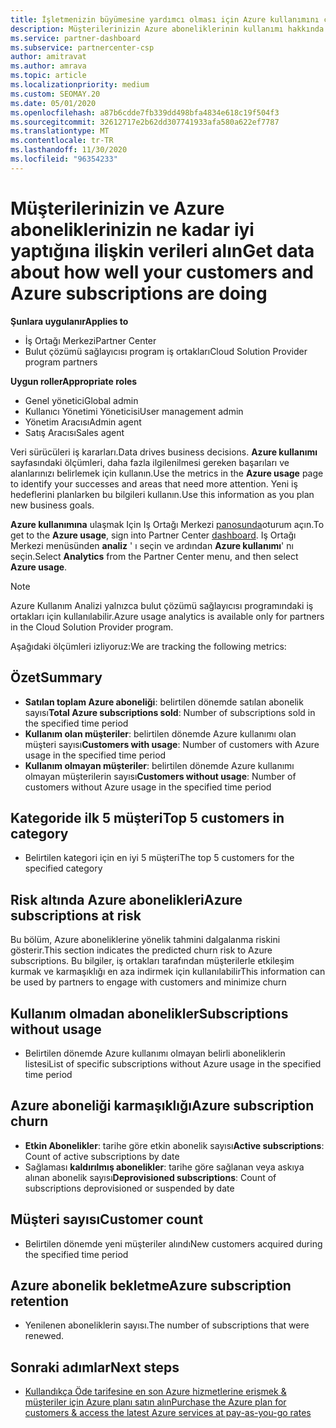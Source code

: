 ```yaml
---
title: İşletmenizin büyümesine yardımcı olması için Azure kullanımını çözümleyin
description: Müşterilerinizin Azure aboneliklerinin kullanımı hakkında veri almak için Iş Ortağı Merkezi 'ni nasıl kullanacağınızı öğrenin. Veriler, satılan ve kullanımda olan abonelikleri içerir.
ms.service: partner-dashboard
ms.subservice: partnercenter-csp
author: amitravat
ms.author: amrava
ms.topic: article
ms.localizationpriority: medium
ms.custom: SEOMAY.20
ms.date: 05/01/2020
ms.openlocfilehash: a87b6cdde7fb339dd498bfa4834e618c19f504f3
ms.sourcegitcommit: 32612717e2b62dd307741933afa580a622ef7787
ms.translationtype: MT
ms.contentlocale: tr-TR
ms.lasthandoff: 11/30/2020
ms.locfileid: "96354233"
---
```

# <a name="get-data-about-how-well-your-customers-and-azure-subscriptions-are-doing"></a><span data-ttu-id="1f1b6-104">Müşterilerinizin ve Azure aboneliklerinizin ne kadar iyi yaptığına ilişkin verileri alın</span><span class="sxs-lookup"><span data-stu-id="1f1b6-104">Get data about how well your customers and Azure subscriptions are doing</span></span>

<span data-ttu-id="1f1b6-105">**Şunlara uygulanır**</span><span class="sxs-lookup"><span data-stu-id="1f1b6-105">**Applies to**</span></span>

- <span data-ttu-id="1f1b6-106">İş Ortağı Merkezi</span><span class="sxs-lookup"><span data-stu-id="1f1b6-106">Partner Center</span></span>
- <span data-ttu-id="1f1b6-107">Bulut çözümü sağlayıcısı program iş ortakları</span><span class="sxs-lookup"><span data-stu-id="1f1b6-107">Cloud Solution Provider program partners</span></span>

<span data-ttu-id="1f1b6-108">**Uygun roller**</span><span class="sxs-lookup"><span data-stu-id="1f1b6-108">**Appropriate roles**</span></span>

- <span data-ttu-id="1f1b6-109">Genel yönetici</span><span class="sxs-lookup"><span data-stu-id="1f1b6-109">Global admin</span></span>
- <span data-ttu-id="1f1b6-110">Kullanıcı Yönetimi Yöneticisi</span><span class="sxs-lookup"><span data-stu-id="1f1b6-110">User management admin</span></span>
- <span data-ttu-id="1f1b6-111">Yönetim Aracısı</span><span class="sxs-lookup"><span data-stu-id="1f1b6-111">Admin agent</span></span>
- <span data-ttu-id="1f1b6-112">Satış Aracısı</span><span class="sxs-lookup"><span data-stu-id="1f1b6-112">Sales agent</span></span>

<span data-ttu-id="1f1b6-113">Veri sürücüleri iş kararları.</span><span class="sxs-lookup"><span data-stu-id="1f1b6-113">Data drives business decisions.</span></span> <span data-ttu-id="1f1b6-114">**Azure kullanımı** sayfasındaki ölçümleri, daha fazla ilgilenilmesi gereken başarıları ve alanlarınızı belirlemek için kullanın.</span><span class="sxs-lookup"><span data-stu-id="1f1b6-114">Use the metrics in the **Azure usage** page to identify your successes and areas that need more attention.</span></span> <span data-ttu-id="1f1b6-115">Yeni iş hedeflerini planlarken bu bilgileri kullanın.</span><span class="sxs-lookup"><span data-stu-id="1f1b6-115">Use this information as you plan new business goals.</span></span>

<span data-ttu-id="1f1b6-116">**Azure kullanımına** ulaşmak Için Iş Ortağı Merkezi [panosunda](https://partner.microsoft.com/dashboard)oturum açın.</span><span class="sxs-lookup"><span data-stu-id="1f1b6-116">To get to the **Azure usage**, sign into Partner Center [dashboard](https://partner.microsoft.com/dashboard).</span></span> <span data-ttu-id="1f1b6-117">Iş Ortağı Merkezi menüsünden **analiz** ' ı seçin ve ardından **Azure kullanımı**' nı seçin.</span><span class="sxs-lookup"><span data-stu-id="1f1b6-117">Select **Analytics** from the Partner Center menu, and then select **Azure usage**.</span></span>

> [!NOTE]
> <span data-ttu-id="1f1b6-118">Azure Kullanım Analizi yalnızca bulut çözümü sağlayıcısı programındaki iş ortakları için kullanılabilir.</span><span class="sxs-lookup"><span data-stu-id="1f1b6-118">Azure usage analytics is available only for partners in the Cloud Solution Provider program.</span></span>

<span data-ttu-id="1f1b6-119">Aşağıdaki ölçümleri izliyoruz:</span><span class="sxs-lookup"><span data-stu-id="1f1b6-119">We are tracking the following metrics:</span></span>

## <a name="summary"></a><span data-ttu-id="1f1b6-120">Özet</span><span class="sxs-lookup"><span data-stu-id="1f1b6-120">Summary</span></span>

- <span data-ttu-id="1f1b6-121">**Satılan toplam Azure aboneliği**: belirtilen dönemde satılan abonelik sayısı</span><span class="sxs-lookup"><span data-stu-id="1f1b6-121">**Total Azure subscriptions sold**: Number of subscriptions sold in the specified time period</span></span>  
- <span data-ttu-id="1f1b6-122">**Kullanım olan müşteriler**: belirtilen dönemde Azure kullanımı olan müşteri sayısı</span><span class="sxs-lookup"><span data-stu-id="1f1b6-122">**Customers with usage**: Number of customers with Azure usage in the specified time period</span></span>  
- <span data-ttu-id="1f1b6-123">**Kullanım olmayan müşteriler**: belirtilen dönemde Azure kullanımı olmayan müşterilerin sayısı</span><span class="sxs-lookup"><span data-stu-id="1f1b6-123">**Customers without usage**: Number of customers without Azure usage in the specified time period</span></span>  

## <a name="top-5-customers-in-category"></a><span data-ttu-id="1f1b6-124">Kategoride ilk 5 müşteri</span><span class="sxs-lookup"><span data-stu-id="1f1b6-124">Top 5 customers in category</span></span>

- <span data-ttu-id="1f1b6-125">Belirtilen kategori için en iyi 5 müşteri</span><span class="sxs-lookup"><span data-stu-id="1f1b6-125">The top 5 customers for the specified category</span></span>  

## <a name="azure-subscriptions-at-risk"></a><span data-ttu-id="1f1b6-126">Risk altında Azure abonelikleri</span><span class="sxs-lookup"><span data-stu-id="1f1b6-126">Azure subscriptions at risk</span></span>

<span data-ttu-id="1f1b6-127">Bu bölüm, Azure aboneliklerine yönelik tahmini dalgalanma riskini gösterir.</span><span class="sxs-lookup"><span data-stu-id="1f1b6-127">This section indicates the predicted churn risk to Azure subscriptions.</span></span> <span data-ttu-id="1f1b6-128">Bu bilgiler, iş ortakları tarafından müşterilerle etkileşim kurmak ve karmaşıklığı en aza indirmek için kullanılabilir</span><span class="sxs-lookup"><span data-stu-id="1f1b6-128">This information can be used by partners to engage with customers and minimize churn</span></span>

## <a name="subscriptions-without-usage"></a><span data-ttu-id="1f1b6-129">Kullanım olmadan abonelikler</span><span class="sxs-lookup"><span data-stu-id="1f1b6-129">Subscriptions without usage</span></span>

- <span data-ttu-id="1f1b6-130">Belirtilen dönemde Azure kullanımı olmayan belirli aboneliklerin listesi</span><span class="sxs-lookup"><span data-stu-id="1f1b6-130">List of specific subscriptions without Azure usage in the specified time period</span></span>  

## <a name="azure-subscription-churn"></a><span data-ttu-id="1f1b6-131">Azure aboneliği karmaşıklığı</span><span class="sxs-lookup"><span data-stu-id="1f1b6-131">Azure subscription churn</span></span>

- <span data-ttu-id="1f1b6-132">**Etkin Abonelikler**: tarihe göre etkin abonelik sayısı</span><span class="sxs-lookup"><span data-stu-id="1f1b6-132">**Active subscriptions**: Count of active subscriptions by date</span></span>  
- <span data-ttu-id="1f1b6-133">Sağlaması **kaldırılmış abonelikler**: tarihe göre sağlanan veya askıya alınan abonelik sayısı</span><span class="sxs-lookup"><span data-stu-id="1f1b6-133">**Deprovisioned subscriptions**: Count of subscriptions deprovisioned or suspended by date</span></span>  

## <a name="customer-count"></a><span data-ttu-id="1f1b6-134">Müşteri sayısı</span><span class="sxs-lookup"><span data-stu-id="1f1b6-134">Customer count</span></span>

- <span data-ttu-id="1f1b6-135">Belirtilen dönemde yeni müşteriler alındı</span><span class="sxs-lookup"><span data-stu-id="1f1b6-135">New customers acquired during the specified time period</span></span>  

## <a name="azure-subscription-retention"></a><span data-ttu-id="1f1b6-136">Azure abonelik bekletme</span><span class="sxs-lookup"><span data-stu-id="1f1b6-136">Azure subscription retention</span></span>

- <span data-ttu-id="1f1b6-137">Yenilenen aboneliklerin sayısı.</span><span class="sxs-lookup"><span data-stu-id="1f1b6-137">The number of subscriptions that were renewed.</span></span>

 ## <a name="next-steps"></a><span data-ttu-id="1f1b6-138">Sonraki adımlar</span><span class="sxs-lookup"><span data-stu-id="1f1b6-138">Next steps</span></span>

- [<span data-ttu-id="1f1b6-139">Kullandıkça Öde tarifesine en son Azure hizmetlerine erişmek & müşteriler için Azure planı satın alın</span><span class="sxs-lookup"><span data-stu-id="1f1b6-139">Purchase the Azure plan for customers & access the latest Azure services at pay-as-you-go rates</span></span>](purchase-azure-plan.md)
